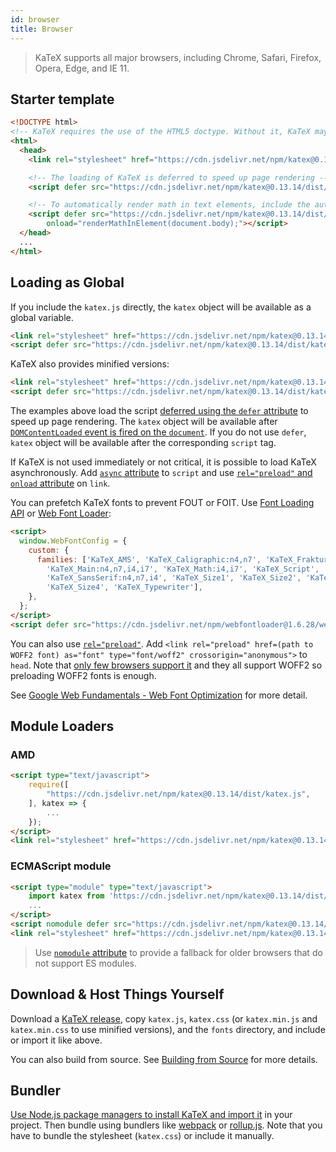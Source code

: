 ```yaml
---
id: browser
title: Browser
---
```

> KaTeX supports all major browsers, including Chrome, Safari, Firefox, Opera, Edge, and IE 11.

## Starter template

```html
<!DOCTYPE html>
<!-- KaTeX requires the use of the HTML5 doctype. Without it, KaTeX may not render properly -->
<html>
  <head>
    <link rel="stylesheet" href="https://cdn.jsdelivr.net/npm/katex@0.13.14/dist/katex.min.css" integrity="sha384-olCGZRyRuwqK7wUf99rH5baew52IfIXvG6tE1vC0WSCGyC8xoxN+mQdGm6Xa3EEy" crossorigin="anonymous">

    <!-- The loading of KaTeX is deferred to speed up page rendering -->
    <script defer src="https://cdn.jsdelivr.net/npm/katex@0.13.14/dist/katex.min.js" integrity="sha384-rIL/+2u0s1C9mGY06v6oUFDSywqCk4P4hPV+5oIJ45eVj4JdqjNedesyl+6MOEXo" crossorigin="anonymous"></script>

    <!-- To automatically render math in text elements, include the auto-render extension: -->
    <script defer src="https://cdn.jsdelivr.net/npm/katex@0.13.14/dist/contrib/auto-render.min.js" integrity="sha384-vZTG03m+2yp6N6BNi5iM4rW4oIwk5DfcNdFfxkk9ZWpDriOkXX8voJBFrAO7MpVl" crossorigin="anonymous"
        onload="renderMathInElement(document.body);"></script>
  </head>
  ...
</html>
```

## Loading as Global
If you include the `katex.js` directly, the `katex` object will be available as
a global variable.

```html
<link rel="stylesheet" href="https://cdn.jsdelivr.net/npm/katex@0.13.14/dist/katex.css" integrity="sha384-q2UPcpugaINxqPK3ma2TdqZva3k0P21ChCjgg7mgNzMw2dwYvBUW9rGWP0IZhvvD" crossorigin="anonymous">
<script defer src="https://cdn.jsdelivr.net/npm/katex@0.13.14/dist/katex.js" integrity="sha384-eM6oplQmfIg2bWNtUQy4TKWv33uikNAzTW/fy/1W8X09UrLD82n34rkDyhb/azck" crossorigin="anonymous"></script>
```

KaTeX also provides minified versions:

```html
<link rel="stylesheet" href="https://cdn.jsdelivr.net/npm/katex@0.13.14/dist/katex.min.css" integrity="sha384-olCGZRyRuwqK7wUf99rH5baew52IfIXvG6tE1vC0WSCGyC8xoxN+mQdGm6Xa3EEy" crossorigin="anonymous">
<script defer src="https://cdn.jsdelivr.net/npm/katex@0.13.14/dist/katex.min.js" integrity="sha384-rIL/+2u0s1C9mGY06v6oUFDSywqCk4P4hPV+5oIJ45eVj4JdqjNedesyl+6MOEXo" crossorigin="anonymous"></script>
```

The examples above load the script [deferred using the `defer` attribute](https://developer.mozilla.org/en/HTML/Element/script#Attributes)
to speed up page rendering. The `katex` object will be available after
[`DOMContentLoaded` event is fired on the `document`](https://developer.mozilla.org/ko/docs/Web/Reference/Events/DOMContentLoaded).
If you do not use `defer`, `katex` object will be available after the corresponding
`script` tag.

If KaTeX is not used immediately or not critical, it is possible to load KaTeX
asynchronously. Add [`async` attribute](https://developer.mozilla.org/en/HTML/Element/script#Attributes)
to `script` and use [`rel="preload"` and `onload` attribute](https://github.com/filamentgroup/loadCSS)
on `link`.

You can prefetch KaTeX fonts to prevent FOUT or FOIT. Use [Font Loading API](https://developer.mozilla.org/en-US/docs/Web/API/CSS_Font_Loading_API)
or [Web Font Loader](https://github.com/typekit/webfontloader):

```html
<script>
  window.WebFontConfig = {
    custom: {
      families: ['KaTeX_AMS', 'KaTeX_Caligraphic:n4,n7', 'KaTeX_Fraktur:n4,n7',
        'KaTeX_Main:n4,n7,i4,i7', 'KaTeX_Math:i4,i7', 'KaTeX_Script',
        'KaTeX_SansSerif:n4,n7,i4', 'KaTeX_Size1', 'KaTeX_Size2', 'KaTeX_Size3',
        'KaTeX_Size4', 'KaTeX_Typewriter'],
    },
  };
</script>
<script defer src="https://cdn.jsdelivr.net/npm/webfontloader@1.6.28/webfontloader.js" integrity="sha256-4O4pS1SH31ZqrSO2A/2QJTVjTPqVe+jnYgOWUVr7EEc=" crossorigin="anonymous"></script>
```

You can also use [`rel="preload"`](https://developer.mozilla.org/en-US/docs/Web/HTML/Preloading_content).
Add `<link rel="preload" href=(path to WOFF2 font) as="font" type="font/woff2" crossorigin="anonymous">`
to `head`. Note that [only few browsers support it](https://caniuse.com/#feat=link-rel-preload)
and they all support WOFF2 so preloading WOFF2 fonts is enough.

See [Google Web Fundamentals - Web Font Optimization](https://developers.google.com/web/fundamentals/performance/optimizing-content-efficiency/webfont-optimization)
for more detail.

## Module Loaders
### AMD
```html
<script type="text/javascript">
    require([
        "https://cdn.jsdelivr.net/npm/katex@0.13.14/dist/katex.js",
    ], katex => {
        ...
    });
</script>
<link rel="stylesheet" href="https://cdn.jsdelivr.net/npm/katex@0.13.14/dist/katex.css" integrity="sha384-q2UPcpugaINxqPK3ma2TdqZva3k0P21ChCjgg7mgNzMw2dwYvBUW9rGWP0IZhvvD" crossorigin="anonymous">
```

### ECMAScript module
```html
<script type="module" type="text/javascript">
    import katex from 'https://cdn.jsdelivr.net/npm/katex@0.13.14/dist/katex.mjs';
    ...
</script>
<script nomodule defer src="https://cdn.jsdelivr.net/npm/katex@0.13.14/dist/katex.js" integrity="sha384-eM6oplQmfIg2bWNtUQy4TKWv33uikNAzTW/fy/1W8X09UrLD82n34rkDyhb/azck" crossorigin="anonymous"></script>
<link rel="stylesheet" href="https://cdn.jsdelivr.net/npm/katex@0.13.14/dist/katex.css" integrity="sha384-q2UPcpugaINxqPK3ma2TdqZva3k0P21ChCjgg7mgNzMw2dwYvBUW9rGWP0IZhvvD" crossorigin="anonymous">
```

> Use [`nomodule` attribute](https://developer.mozilla.org/en/HTML/Element/script#Attributes)
to provide a fallback for older browsers that do not support ES modules.

## Download & Host Things Yourself
Download a [KaTeX release](https://github.com/KaTeX/KaTeX/releases),
copy `katex.js`, `katex.css`
(or `katex.min.js` and `katex.min.css` to use minified versions),
and the `fonts` directory, and include or import it like above.

You can also build from source. See [Building from Source](node.md#building-from-source)
for more details.

## Bundler
[Use Node.js package managers to install KaTeX and import it](node.md) in your
project. Then bundle using bundlers like [webpack](https://webpack.js.org/) or
[rollup.js](https://rollupjs.org/). Note that you have to bundle the stylesheet
(`katex.css`) or include it manually.
